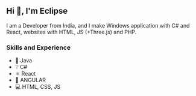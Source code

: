 ## Hi 👋, I'm Eclipse

I am a Developer from India, and I make Windows application with C# and React, websites with HTML, JS (+Three.js) and PHP.

### Skills and Experience
* 🍵 Java
* ❔ C#
* ⚛️ React
* 📱 ANGULAR
* 💻 HTML, CSS, JS
